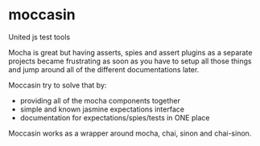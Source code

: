 # moccasin
United js test tools

Mocha is great but having asserts, spies and assert plugins as a separate projects became frustrating
as soon as you have to setup all those things and jump around all of the different documentations later.

Moccasin try to solve that by:
- providing all of the mocha components together
- simple and known jasmine expectations interface
- documentation for expectations/spies/tests in ONE place

Moccasin works as a wrapper around mocha, chai, sinon and chai-sinon.

